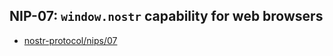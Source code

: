 ## NIP-07: `window.nostr` capability for web browsers

- [nostr-protocol/nips/07](https://github.com/nostr-protocol/nips/blob/master/07.md)
